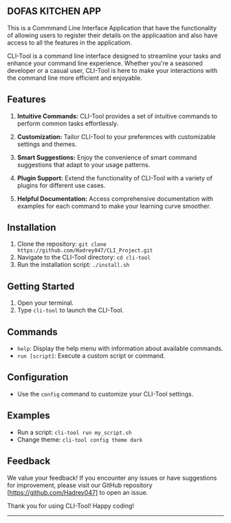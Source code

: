 ## DOFAS KITCHEN APP

This is a Commmand Line Interface Application that have the functionality of 
allowing users to register their details on the applicaation and also have access
to all the features in the applicatiom.

CLI-Tool is a command line interface designed to streamline your tasks and enhance your command line experience. Whether you're a seasoned developer or a casual user, CLI-Tool is here to make your interactions with the command line more efficient and enjoyable.

## Features
1. **Intuitive Commands:** CLI-Tool provides a set of intuitive commands to perform common tasks effortlessly.

2. **Customization:** Tailor CLI-Tool to your preferences with customizable settings and themes.

3. **Smart Suggestions:** Enjoy the convenience of smart command suggestions that adapt to your usage patterns.

4. **Plugin Support:** Extend the functionality of CLI-Tool with a variety of plugins for different use cases.

5. **Helpful Documentation:** Access comprehensive documentation with examples for each command to make your learning curve smoother.

## Installation
1. Clone the repository: `git clone https://github.com/Hadrey047/CLI_Project.git`
2. Navigate to the CLI-Tool directory: `cd cli-tool`
3. Run the installation script: `./install.sh`

## Getting Started
1. Open your terminal.
2. Type `cli-tool` to launch the CLI-Tool.

## Commands
- `help`: Display the help menu with information about available commands.
- `run [script]`: Execute a custom script or command.

## Configuration
- Use the `config` command to customize your CLI-Tool settings.

## Examples
- Run a script: `cli-tool run my_script.sh`
- Change theme: `cli-tool config theme dark`

## Feedback
We value your feedback! If you encounter any issues or have suggestions for improvement, please visit our GitHub repository [https://github.com/Hadrey047] to open an issue.

Thank you for using CLI-Tool! Happy coding!

---

